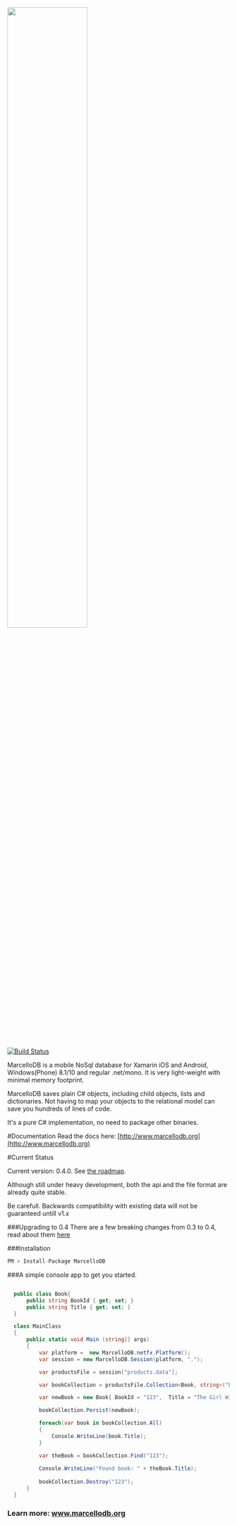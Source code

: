 
<img  width="60%" src="http://markmeeus.github.io/MarcelloDB/images/logo/logo_blue.svg"/>

[![Build Status](https://travis-ci.org/markmeeus/MarcelloDB.svg?branch=master)](https://travis-ci.org/markmeeus/MarcelloDB)

MarcelloDB is a mobile NoSql database for Xamarin iOS and Android, Windows(Phone) 8.1/10 and regular .net/mono.
It is very light-weight with minimal memory footprint.

MarcelloDB saves plain C# objects, including child objects, lists and dictionaries.
Not having to map your objects to the relational model can save you hundreds of lines of code.

It's a pure C# implementation, no need to package other binaries.

#Documentation
Read the docs here: [http://www.marcellodb.org](http://www.marcellodb.org)

#Current Status

Current version: 0.4.0. See [the roadmap](http://www.marcellodb.org/roadmap.html).

Although still under heavy development, both the api and the file format are already quite stable.

Be carefull. Backwards compatibility with existing data will not be guaranteed untill v1.x

###Upgrading to 0.4
There are a few breaking changes from 0.3 to 0.4, read about them [here](http://www.marcellodb.org/upgrade04.html)

###Installation
```cs
PM > Install-Package MarcelloDB
```

###A simple console app to get you started.

```cs

  public class Book{
      public string BookId { get; set; }
      public string Title { get; set; }
  }

  class MainClass
  {
      public static void Main (string[] args)
      {
          var platform =  new MarcelloDB.netfx.Platform();
          var session = new MarcelloDB.Session(platform, ".");

          var productsFile = session["products.data"];

          var bookCollection = productsFile.Collection<Book, string>("books", book => book.BookId);

          var newBook = new Book{ BookId = "123",  Title = "The Girl With The Dragon Tattoo" };

          bookCollection.Persist(newBook);

          foreach(var book in bookCollection.All)
          {
              Console.WriteLine(book.Title);
          }

          var theBook = bookCollection.Find("123");
          
          Console.WriteLine("Found book: " + theBook.Title);
          
          bookCollection.Destroy("123");
      }
  }

```
### Learn more: www.marcellodb.org
